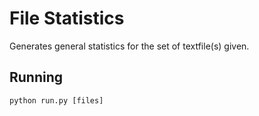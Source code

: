 # File Statistics

Generates general statistics for the set of textfile(s) given.

## Running

```python run.py [files]```

